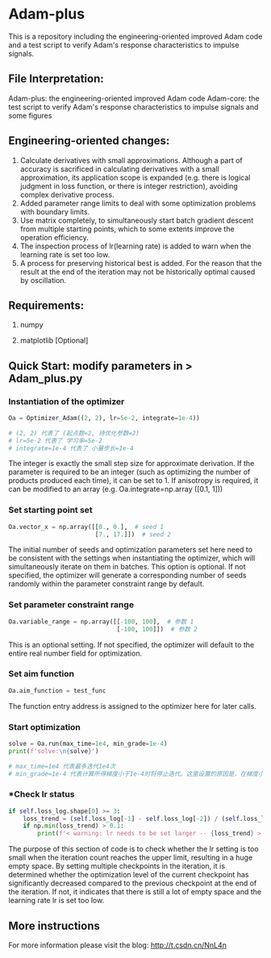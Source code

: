 # Adam-plus

This is a repository including the engineering-oriented improved Adam code and a test script to verify Adam's response characteristics to impulse signals.


## File Interpretation:
Adam-plus: the engineering-oriented improved Adam code
Adam-core: the test script to verify Adam's response characteristics to impulse signals and some figures


## Engineering-oriented changes: 
1. Calculate derivatives with small approximations. Although a part of accuracy is sacrificed in calculating derivatives with a small approximation, its application scope is expanded (e.g. there is logical judgment in loss function, or there is integer restriction), avoiding complex derivative process.
2. Added parameter range limits to deal with some optimization problems with boundary limits.
3. Use matrix completely, to simultaneously start batch gradient descent from multiple starting points, which to some extents improve the operation efficiency.
4. The inspection process of lr(learning rate) is added to warn when the learning rate is set too low.
5. A process for preserving historical best is added. For the reason that the result at the end of the iteration may not be historically optimal caused by oscillation.


## Requirements:
1. numpy

2. matplotlib [Optional]


## Quick Start: modify parameters in > Adam_plus.py
### Instantiation of the optimizer
```python
Oa = Optimizer_Adam((2, 2), lr=5e-2, integrate=1e-4))
 
# (2, 2) 代表了 (起点数=2, 待优化参数=2)
# lr=5e-2 代表了 学习率=5e-2
# integrate=1e-4 代表了 小量步长=1e-4
```
The integer is exactly the small step size for approximate derivation. If the parameter is required to be an integer (such as optimizing the number of products produced each time), it can be set to 1. If anisotropy is required, it can be modified to an array (e.g. Oa.integrate=np.array ([0.1, 1]))

### Set starting point set
```python
Oa.vector_x = np.array([[0., 0.],  # seed 1
                        [7., 17.]])  # seed 2
```
The initial number of seeds and optimization parameters set here need to be consistent with the settings when instantiating the optimizer, which will simultaneously iterate on them in batches. This option is optional. If not specified, the optimizer will generate a corresponding number of seeds randomly within the parameter constraint range by default.

### Set parameter constraint range
```python
Oa.variable_range = np.array([[-100, 100],  # 参数 1
                              [-100, 100]])  # 参数 2
```
This is an optional setting. If not specified, the optimizer will default to the entire real number field for optimization.

### Set aim function
```python
Oa.aim_function = test_func
```
The function entry address is assigned to the optimizer here for later calls.

### Start optimization
```python
solve = Oa.run(max_time=1e4, min_grade=1e-4)
print(f'solve:\n{solve}')
 
# max_time=1e4 代表最多迭代1e4次
# min_grade=1e-4 代表计算所得梯度小于1e-4时将停止迭代。这里设置的原因是，在梯度小于该值时，估算梯度带来的误差将超过梯度本身，继续迭代没有意义
```

### *Check lr status
```python
if self.loss_log.shape[0] >= 3:
    loss_trend = (self.loss_log[-1] - self.loss_log[-2]) / (self.loss_log[-2] - self.loss_log[-3] + 1e-9)
    if np.min(loss_trend) > 0.1:
        print(f'< warning: lr needs to be set larger -- {loss_trend} >')
```
The purpose of this section of code is to check whether the lr setting is too small when the iteration count reaches the upper limit, resulting in a huge empty space. By setting multiple checkpoints in the iteration, it is determined whether the optimization level of the current checkpoint has significantly decreased compared to the previous checkpoint at the end of the iteration. If not, it indicates that there is still a lot of empty space and the learning rate lr is set too low.


## More instructions
For more information please visit the blog: http://t.csdn.cn/NnL4n
